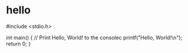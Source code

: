# hello
#include <stdio.h>

int main() {
    // Print Hello, World! to the consolec
    printf("Hello, World!\n");
    return 0;
}

